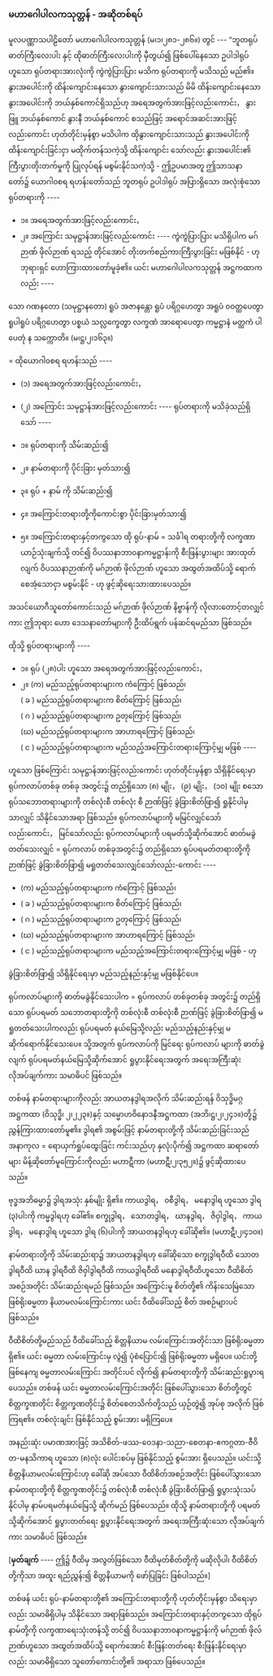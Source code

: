 ### မဟာဂေါပါလကသုတ္တန် - အဆိုတစ်ရပ်

မူလပဏ္ဏာသပါဠိတော် မဟာဂေါပါလကသုတ္တန် (မ၊၁၊၂၈၁-၂၈၆။) တွင် --- “ဘူတရုပ် ဓာတ်ကြီးလေးပါး နှင့် ထိုဓာတ်ကြီးလေးပါးကို မှီတွယ်၍ ဖြစ်ပေါ်နေသော ဥပါဒါရုပ်ဟူသော ရုပ်တရားအားလုံးကို ကွဲကွဲပြားပြား မသိက ရုပ်တရားကို မသိသည် မည်၏။ 
နွားအပေါင်းကို ထိန်းကျောင်းနေသော နွားကျောင်းသားသည် မိမိ ထိန်းကျောင်းနေသော နွားအပေါင်းကို ဘယ်နှစ်ကောင်ရှိသည်ဟု အရေအတွက်အားဖြင့်လည်းကောင်း， နွားဖြူ ဘယ်နှစ်ကောင် နွားနီ ဘယ်နှစ်ကောင် စသည်ဖြင့် အရောင်အဆင်းအားဖြင့်လည်းကောင်း ဟုတ်တိုင်းမှန်စွာ မသိပါက ထိုနွားကျောင်းသားသည် နွားအပေါင်းကို ထိန်းကျောင်းခြင်းငှာ မထိုက်တန်သကဲ့သို့ ထိန်းကျောင်း သော်လည်း နွားအပေါင်း၏ ကြီးပွားတိုးတက်မှုကို ပြုလုပ်ရန် မစွမ်းနိုင်သကဲ့သို့ - ဤဥပမာအတူ ဤသာသနာ တော်၌ ယောဂါ၀စရ ရဟန်းတော်သည် ဘူတရုပ် ဥပါဒါရုပ် အပြားရှိသော အလုံးစုံသော ရုပ်တရားကို ----

- ၁။ အရေအတွက်အားဖြင့်လည်းကောင်း，
- ၂။ အကြောင်း သမုဋ္ဌာန်အားဖြင့်လည်းကောင်း ---- ကွဲကွဲပြားပြား မသိရှိပါက မဂ်ဉာဏ် ဖိုလ်ဉာဏ် ရသည့် တိုင်အောင် တိုးတက်စည်ကားကြီးပွားခြင်း မဖြစ်နိုင် - ဟု ဘုရားရှင် ဟောကြားထားတော်မူခဲ့၏။ 
  ယင်း မဟာဂေါပါလကသုတ္တန် အဋ္ဌကထာကလည်း ----

သော ဂဏနတော (သမုဋ္ဌာနတော) ရူပံ အဇာနန္တော ရူပံ ပရိဂ္ဂဟေတွာ အရူပံ ၀ဝတ္ထပေတွာ ရူပါရူပံ ပရိဂ္ဂဟေတွာ ပစ္စယံ သလ္လက္ခေတွာ လက္ခဏံ အာရောပေတွာ ကမ္မဋ္ဌာနံ မတ္ထကံ ပါပေတုံ န သက္ကောတိ။ <r>(မ၊ဋ္ဌ၊၂၊၁၆၃။)</r>

= ထိုယောဂါ၀စရ ရဟန်းသည် ----

- (၁) အရေအတွက်အားဖြင့်လည်းကောင်း，
- (၂) အကြောင်း သမုဋ္ဌာန်အားဖြင့်လည်းကောင်း ----
  ရုပ်တရားကို မသိခဲ့သည်ရှိသော် ----

- ၁။ ရုပ်တရားကို သိမ်းဆည်း၍ 
- ၂။ နာမ်တရားကို ပိုင်းခြား မှတ်သား၍
- ၃။ ရုပ် + နာမ် ကို သိမ်းဆည်း၍
- ၄။ အကြောင်းတရားတို့ကိုကောင်းစွာ ပိုင်းခြားမှတ်သား၍
- ၅။ အကြောင်းတရားနှင့်တကွသော ထို ရုပ်-နာမ် = သင်္ခါရ တရားတို့ကို လက္ခဏာယာဉ်သုံးချက်သို့ တင်၍ ဝိပဿနာဘာ၀နာကမ္မဋ္ဌာန်းကို စီးဖြန်းပွားများ အားထုတ်လျက် ဝိပဿနာဉာဏ်ကို မဂ်ဉာဏ် ဖိုလ်ဉာဏ် ဟူသော အထွတ်အထိပ်သို့ ရောက်စေအံ့သောငှာ မစွမ်းနိုင် - ဟု ဖွင့်ဆိုရေးသားထားပေသည်။

အသင်ယောဂီသူတော်ကောင်းသည် မဂ်ဉာဏ် ဖိုလ်ဉာဏ် နိဗ္ဗာန်ကို လိုလားတောင့်တလျှင်ကား ဤဘုရား ဟော ဒေသနာတော်များကို ဦးထိပ်ရွက် ပန်ဆင်ရမည်သာ ဖြစ်သည်။

ထိုသို့ ရုပ်တရားများကို ----

- ၁။ ရုပ် (၂၈)ပါး ဟူသော အရေအတွက်အားဖြင့်လည်းကောင်း，
- ၂။ (က) မည်သည့်ရုပ်တရားများက ကံကြောင့် ဖြစ်သည်၊<br>( ခ ) မည်သည့်ရုပ်တရားများက စိတ်ကြောင့် ဖြစ်သည်၊<br>( ဂ ) မည်သည့်ရုပ်တရားများက ဥတုကြောင့် ဖြစ်သည်၊<br>(ဃ) မည်သည့်ရုပ်တရားများက အာဟာရကြောင့် ဖြစ်သည်၊<br>( င ) မည်သည့်ရုပ်တရားများက မည်သည့်အကြောင်းတရားကြောင့်မျှ မဖြစ် ----

ဟူသော ဖြစ်ကြောင်း သမုဋ္ဌာန်အားဖြင့်လည်းကောင်း ဟုတ်တိုင်းမှန်စွာ သိရှိနိုင်ရေးမှာ ရုပ်ကလာပ်တစ်ခု တစ်ခု အတွင်း၌ တည်ရှိသော (၈) မျိုး， (၉) မျိုး， (၁၀) မျိုး စသော ရုပ်သဘောတရားများကို တစ်လုံးစီ တစ်လုံး စီ ဉာဏ်ဖြင့် ခွဲခြားစိတ်ဖြာ၍ ရှုနိုင်ပါမှသာလျှင် သိနိုင်သောအရာ ဖြစ်သည်။ 
ရုပ်ကလာပ်များကို မမြင်လျှင်သော် လည်းကောင်း， မြင်သော်လည်း ရုပ်ကလာပ်များကို ပရမတ်သို့ဆိုက်အောင် ဓာတ်မခွဲတတ်သေးလျှင် = ရုပ်ကလာပ် တစ်ခုအတွင်း၌ တည်ရှိသော ရုပ်ပရမတ်တရားတို့ကို ဉာဏ်ဖြင့် ခွဲခြားစိတ်ဖြာ၍ မရှုတတ်သေးလျှင်သော်လည်း-ကောင်း ----

- (က) မည်သည့်ရုပ်တရားများက ကံကြောင့် ဖြစ်သည်၊
- ( ခ ) မည်သည့်ရုပ်တရားများက စိတ်ကြောင့် ဖြစ်သည်၊
- ( ဂ ) မည်သည့်ရုပ်တရားများက ဥတုကြောင့် ဖြစ်သည်၊
- (ဃ) မည်သည့်ရုပ်တရားများက အာဟာရကြောင့် ဖြစ်သည်၊
- ( င ) မည်သည့်ရုပ်တရားများက မည်သည့်အကြောင်းတရားကြောင့်မျှ မဖြစ် - ဟု

ခွဲခြားစိတ်ဖြာ၍ သိရှိနိုင်ရေးမှာ မည်သည့်နည်းနှင့်မျှ မဖြစ်နိုင်ပေ။

ရုပ်ကလာပ်များကို ဓာတ်မခွဲနိုင်သေးပါက = ရုပ်ကလာပ် တစ်ခုတစ်ခု အတွင်း၌ တည်ရှိသော ရုပ်ပရမတ် သဘောတရားတို့ကို တစ်လုံးစီ တစ်လုံးစီ ဉာဏ်ဖြင့် ခွဲခြားစိတ်ဖြာ၍ မရှုတတ်သေးပါကလည်း ရုပ်ပရမတ် နယ်မြေသို့လည်း မည်သည့်နည်းနှင့်မျှ မဆိုက်ရောက်နိုင်သေးပေ။ 
သို့အတွက် ရုပ်ကလာပ်ကို မြင်ရေး ရုပ်ကလာပ် များကို ဓာတ်ခွဲလျက် ရုပ်ပရမတ်နယ်မြေသို့ဆိုက်အောင် ရှုပွားနိုင်ရေးအတွက် အရေးအကြီးဆုံး လိုအပ်ချက်ကား သမာဓိပင် ဖြစ်သည်။

တစ်ဖန် နာမ်တရားများကိုလည်း အာယတနဒွါရအလိုက် သိမ်းဆည်းရန် ဝိသုဒ္ဓိမဂ္ဂအဋ္ဌကထာ (ဝိသုဒ္ဓိ၊ ၂၊၂၂၃။)နှင့် သမ္မောဟဝိနောဒနီအဋ္ဌကထာ (အဘိ၊ဋ္ဌ၊၂၊၂၄၁။)တို့၌ ညွှန်ကြားထားတော်မူ၏။ 
ဒွါရ၏ အစွမ်းဖြင့် နာမ်တရားတို့ကို သိမ်းဆည်းခြင်းသည် အနာကုလ = ရောယှက်ရှုပ်ထွေးခြင်း ကင်းသည်ဟု နှလုံးပိုက်၍ အဋ္ဌကထာ ဆရာတော်များ မိန့်ဆိုတော်မူကြောင်းကိုလည်း မဟာဋီကာ (မဟာဋီ၊၂၊၃၅၂။)၌ ဖွင့်ဆိုထားပေသည်။

ဗုဒ္ဓအဘိဓမ္မာ၌ ဒွါရအသုံး နှစ်မျိုး ရှိ၏။ 
ကာယဒွါရ， ၀စီဒွါရ， မနောဒွါရ ဟူသော ဒွါရ (၃)ပါးကို ကမ္မဒွါရဟု ခေါ်၏။ 
စက္ခုဒွါရ， သောတဒွါရ， ဃာနဒွါရ， ဇိဝှါဒွါရ， ကာယဒွါရ， မနောဒွါရ ဟူသော ဒွါရ (၆)ပါးကို အာယတနဒွါရဟု ခေါ်ဆို၏။ (မဟာဋီ၊၂၊၄၁၀။)

နာမ်တရားတို့ကို သိမ်းဆည်းရာ၌ အာယတနဒွါရဟု ခေါ်ဆိုသော စက္ခုဒွါရဝီထိ သောတဒွါရဝီထိ ဃာန ဒွါရဝီထိ ဇိဝှါဒွါရဝီထိ ကာယဒွါရဝီထိ မနောဒွါရဝီထိဟူသော ဝီထိစိတ်အစဉ်အတိုင်း သိမ်းဆည်းရမည် ဖြစ်သည်။ 
အကြောင်းမူ စိတ်တို့၏ ကိန်းသေမြဲသော ဖြစ်ရိုးဓမ္မတာ နိယာမလမ်းကြောင်းကား ယင်း ဝီထိခေါ်သည့် စိတ် အစဉ်များပင် ဖြစ်သည်။

ဝီထိစိတ်တို့မည်သည် ဝီထိခေါ်သည့် စိတ္တနိယာမ လမ်းကြောင်းအတိုင်းသာ ဖြစ်ရိုးဓမ္မတာ ရှိ၏။ 
ယင်း ဓမ္မတာ လမ်းကြောင်းမှ လွဲ၍ ပုံစံပြောင်း၍ ဖြစ်ရိုးဓမ္မတာ မရှိပေ။ 
ယင်းတို့ဖြစ်နေကျ ဓမ္မတာလမ်းကြောင်း အတိုင်းပင် လိုက်၍ နာမ်တရားတို့ကို သိမ်းဆည်းရှုပွားရပေသည်။ 
တစ်ဖန် ယင်း ဓမ္မတာလမ်းကြောင်းအတိုင်း ဖြစ်ပေါ်သွားသော စိတ်တို့တွင် စိတ္တက္ခဏတိုင်း စိတ္တက္ခဏတိုင်း၌ စိတ်စေတသိက်တို့သည် ယှဉ်တွဲ၍ အုပ်စု အလိုက် ဖြစ်ကြရ၏။ 
တစ်လုံးချင်း ဖြစ်နိုင်သည့် စွမ်းအား မရှိကြပေ။

အနည်းဆုံး ပမာဏအားဖြင့် အသိစိတ်-ဖဿ-ဝေဒနာ-သညာ-စေတနာ-ဧကဂ္ဂတာ-ဇီဝိတ-မနသိကာရ ဟူသော (၈)လုံး ပေါင်းစပ်မှ ဖြစ်နိုင်သည့် စွမ်းအား ရှိပေသည်။ 
ယင်းသို့ စိတ္တနိယာမလမ်းကြောင်းဟု ခေါ်ဆို အပ်သော ဝီထိစိတ်အစဉ်အတိုင်း ဖြစ်ပေါ်သွားသော နာမ်တရားတို့ကို စိတ္တက္ခဏတိုင်း၌ တစ်လုံးစီ တစ်လုံးစီ ခွဲခြားစိတ်ဖြာ၍ ရှုပွားသုံးသပ်နိုင်ပါမှ နာမ်ပရမတ်နယ်မြေသို့ ဆိုက်မည် ဖြစ်ပေသည်။ 
ထိုသို့ နာမ်တရားတို့ကို ပရမတ်သို့ဆိုက်အောင် ရှုပွားတတ်ရေး ရှုပွားနိုင်ရေးအတွက် အရေးအကြီးဆုံးသော လိုအပ်ချက်ကား သမာဓိပင် ဖြစ်သည်။

[**မှတ်ချက်** ---- ဤ၌ ဝီထိမှ အလွတ်ဖြစ်သော ဝီထိမုတ်စိတ်တို့ကို မဆိုလိုပါ၊ ဝီထိစိတ်တို့ကိုသာ အထူး ရည်ညွှန်း၍ စိတ္တနိယာမကို ဖော်ပြခြင်း ဖြစ်ပါသည်။] 

တစ်ဖန် ယင်း ရုပ်-နာမ်တရားတို့၏ အကြောင်းတရားတို့ကို ဟုတ်တိုင်းမှန်စွာ သိရေးမှာလည်း သမာဓိရှိပါမှ သိနိုင်သော အရာဖြစ်သည်။ 
အကြောင်းတရားနှင့်တကွသော ထိုရုပ်နာမ်တို့ကို လက္ခဏာရေးသုံးတန်သို့ တင်၍ ဝိပဿနာဘာ၀နာကမ္မဋ္ဌာန်းကို မဂ်ဉာဏ် ဖိုလ်ဉာဏ်ဟူသော အထွတ်အထိပ်သို့ ရောက်အောင် စီးဖြန်းတတ်ရေး စီးဖြန်းနိုင်ရေးမှာလည်း သမာဓိရှိသော သူတော်ကောင်းတို့၏ အရာသာ ဖြစ်ပေသည်။